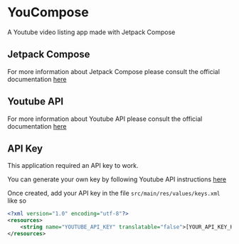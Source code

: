 # YouCompose

A Youtube video listing app made with Jetpack Compose

## Jetpack Compose

For more information about Jetpack Compose please consult the official documentation [here](https://developer.android.com/jetpack/compose/documentation)

## Youtube API

For more information about Youtube API please consult the official documentation [here](https://developers.google.com/youtube/v3/docs)

## API Key

This application required an API key to work.

You can generate your own key by following Youtube API instructions [here](https://developers.google.com/youtube/v3/docs#calling-the-api)

Once created, add your API key in the file `src/main/res/values/keys.xml` like so

```XML
<?xml version="1.0" encoding="utf-8"?>
<resources>
    <string name="YOUTUBE_API_KEY" translatable="false">[YOUR_API_KEY_HERE]</string>
</resources>
```